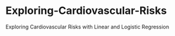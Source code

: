 # Exploring-Cardiovascular-Risks
Exploring Cardiovascular Risks with Linear and Logistic Regression 
